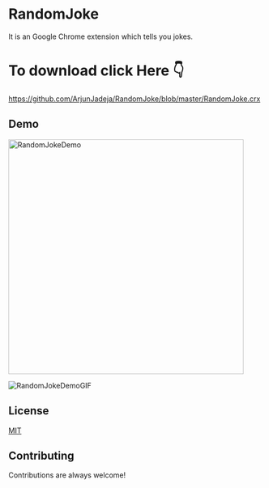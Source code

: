 
# RandomJoke

It is an Google Chrome extension which tells you jokes.

# To download click Here 👇
https://github.com/ArjunJadeja/RandomJoke/blob/master/RandomJoke.crx

## Demo

<img width="464" alt="RandomJokeDemo" src="https://user-images.githubusercontent.com/81246797/139275538-8ef63d47-8c96-4584-a117-278af30beb1c.png">

![RandomJokeDemoGIF](https://user-images.githubusercontent.com/81246797/139275682-aa3df95c-ce68-47d5-a7bd-570df95f8275.gif)


## License

[MIT](https://choosealicense.com/licenses/mit/)


## Contributing

Contributions are always welcome!


